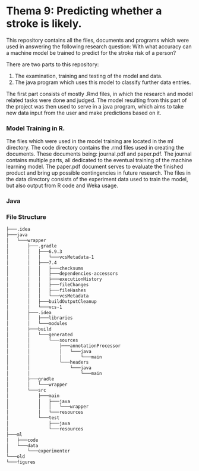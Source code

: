 # Thema 9: Predicting whether a stroke is likely.
 This repository contains all the files, documents and programs which
 were used in answering the following research question: With what accuracy
 can a machine model be trained to predict for the stroke risk of a person?

There are two parts to this repository: 
1. The examination, training and testing of the model and data.
2. The java program which uses this model to classify further data entries.

The first part consists of mostly .Rmd files, in which the research
and model related tasks were done and judged. The model resulting from this
part of the project was then used to serve in a java program, which 
aims to take new data input from the user and make predictions based on it.

### Model Training in R.
The files which were used in the model training are located in the ml directory.
The code directory contains the .rmd files used in creating the documents.
These documents being: journal.pdf and paper.pdf. The journal contains
multiple parts, all dedicated to the eventual training of the machine learning
model. The paper.pdf document serves to evaluate the finished product and
bring up possible contingencies in future research. The files in the data
directory consists of the experiment data used to train the model, but also
output from R code and Weka usage.

### Java

### File Structure
```bash
├───.idea
├───java
│   └───wrapper
│       ├───.gradle
│       │   ├───6.9.3
│       │   │   └───vcsMetadata-1
│       │   ├───7.4
│       │   │   ├───checksums
│       │   │   ├───dependencies-accessors
│       │   │   ├───executionHistory
│       │   │   ├───fileChanges
│       │   │   ├───fileHashes
│       │   │   └───vcsMetadata
│       │   ├───buildOutputCleanup
│       │   └───vcs-1
│       ├───.idea
│       │   ├───libraries
│       │   └───modules
│       ├───build
│       │   └───generated
│       │       └───sources
│       │           ├───annotationProcessor
│       │           │   └───java
│       │           │       └───main
│       │           └───headers
│       │               └───java
│       │                   └───main
│       ├───gradle
│       │   └───wrapper
│       └───src
│           ├───main
│           │   ├───java
│           │   │   └───wrapper
│           │   └───resources
│           └───test
│               ├───java
│               └───resources
├───ml
│   ├───code
│   └───data
│       └───experimenter
└───old
└───figures
```